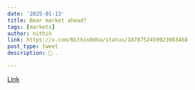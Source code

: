```yaml
---
date: '2025-01-13'
title: Bear market ahead?
tags: [markets]
author: nithin
link: https://x.com/Nithin0dha/status/1878752459923083468
post_type: tweet
description: 😬..

---
```

[Link](https://t.co/CT2bvucU7m)
